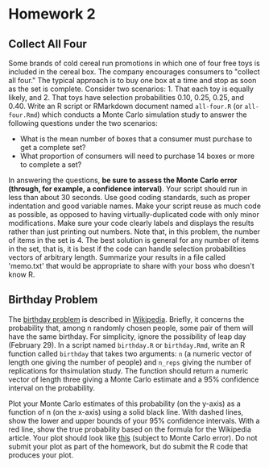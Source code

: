 # Homework 2

## Collect All Four

Some brands of cold cereal run promotions in which one of four free toys
is included in the cereal box. The company encourages consumers to "collect all
four." The typical approach is to buy one box at a time and stop as soon as the
set is complete. Consider two scenarios: 1. That each toy is equally likely,
and 2. That toys have selection probabilities 0.10, 0.25, 0.25, and 0.40. Write
an R script or RMarkdown document named `all-four.R` (or `all-four.Rmd`) which 
conducts a Monte Carlo simulation study to answer the following questions under 
the two scenarios:

  * What is the mean number of boxes that a consumer must purchase to get a complete set?
  * What proportion of consumers will need to purchase 14 boxes or more to complete a set?

In answering the questions, **be sure to assess the Monte Carlo error
(through, for example, a confidence interval)**. Your script should run in less
than about 30 seconds. Use good coding standards, such as proper indentation
and good variable names. Make your script reuse as much code as possible, as
opposed to having virtually-duplicated code with only minor modifications. Make
sure your code clearly labels and displays the results rather than just
printing out numbers. Note that, in this problem, the number of items in the
set is 4. The best solution is general for any number of items in the set, that
is, it is best if the code can handle selection probabilities vectors of
arbitrary length. Summarize your results in a file called 'memo.txt' that would
be appropriate to share with your boss who doesn't know R.


## Birthday Problem

The [birthday problem](https://en.wikipedia.org/wiki/Birthday_problem) is
described in [Wikipedia](https://www.wikipedia.org/).  Briefly, it concerns the
probability that, among n randomly chosen people, some pair of them will have
the same birthday.  For simplicity, ignore the possibility of leap day
(February 29). In a script named `birthday.R` or `birthday.Rmd`, write an R 
function called `birthday` that takes two arguments: `n` (a numeric vector of 
length one giving the number of people) and `n_reps` giving the number of replications
for thsimulation study.  The function should return a numeric vector of length 
three giving a Monte Carlo estimate and a 95% confidence interval on the probability.

Plot your Monte Carlo estimates of this probability (on the y-axis) as a
function of n (on the x-axis) using a solid black line.  With dashed lines,
show the lower and upper bounds of your 95% confidence intervals.  With a red
line, show the true probability based on the formula for the Wikipedia article.
Your plot should look like [this](birthday.pdf) (subject to Monte Carlo error).
Do not submit your plot as part of the homework, but do submit the R code that
produces your plot.